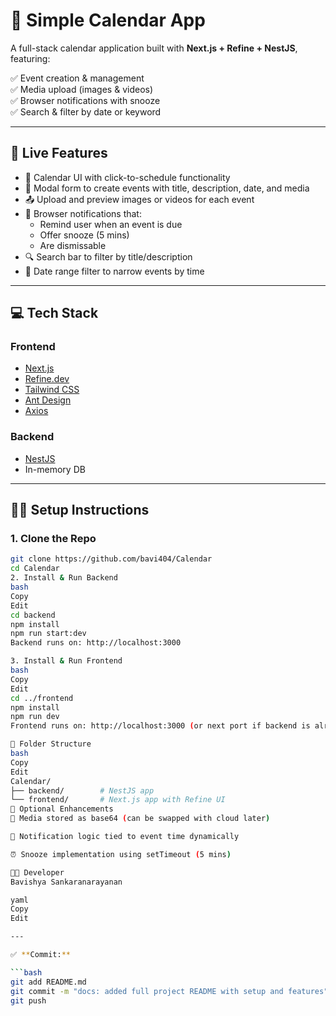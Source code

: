 # 📅 Simple Calendar App 

A full-stack calendar application built with **Next.js + Refine + NestJS**, featuring:

✅ Event creation & management  
✅ Media upload (images & videos)  
✅ Browser notifications with snooze  
✅ Search & filter by date or keyword

---

## 🚀 Live Features

- 📆 Calendar UI with click-to-schedule functionality
- 📝 Modal form to create events with title, description, date, and media
- 📤 Upload and preview images or videos for each event
- 🔔 Browser notifications that:
  - Remind user when an event is due
  - Offer snooze (5 mins)
  - Are dismissable
- 🔍 Search bar to filter by title/description
- 📆 Date range filter to narrow events by time

---

## 💻 Tech Stack

### Frontend

- [Next.js](https://nextjs.org/)
- [Refine.dev](https://refine.dev/)
- [Tailwind CSS](https://tailwindcss.com/)
- [Ant Design](https://ant.design/)
- [Axios](https://axios-http.com/)

### Backend

- [NestJS](https://nestjs.com/)
- In-memory DB 

---

## 🧑‍💻 Setup Instructions

### 1. Clone the Repo

```bash
git clone https://github.com/bavi404/Calendar
cd Calendar
2. Install & Run Backend
bash
Copy
Edit
cd backend
npm install
npm run start:dev
Backend runs on: http://localhost:3000

3. Install & Run Frontend
bash
Copy
Edit
cd ../frontend
npm install
npm run dev
Frontend runs on: http://localhost:3000 (or next port if backend is already on 3000)

📁 Folder Structure
bash
Copy
Edit
Calendar/
├── backend/        # NestJS app
└── frontend/       # Next.js app with Refine UI
🔧 Optional Enhancements
🔄 Media stored as base64 (can be swapped with cloud later)

🧠 Notification logic tied to event time dynamically

⏰ Snooze implementation using setTimeout (5 mins)

👨‍🎓 Developer
Bavishya Sankaranarayanan

yaml
Copy
Edit

---

✅ **Commit:**

```bash
git add README.md
git commit -m "docs: added full project README with setup and features"
git push
